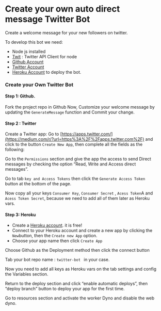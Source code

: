 
# Create your own auto direct message Twitter Bot 

Create a welcome message for your new followers on twitter.

To develop this bot we need:

-   Node js installed
-   [Twit](https://medium.com/r/?url=https%3A%2F%2Fgithub.com%2Fttezel%2Ftwit) : Twitter API Client for node
-   [Github Account](https://medium.com/r/?url=https%3A%2F%2Fgithub.com%2F)
-   [Twitter Account](https://medium.com/r/?url=https%3A%2F%2Ftwitter.com%2F)
-   [Heroku Account](https://medium.com/r/?url=https%3A%2F%2Fwww.heroku.com%2F) to deploy the bot.

### Create your Own Twitter Bot 

#### Step 1: Github.

  Fork the project repo in Github
  Now, Customize your welcome message by updating the  `GenerateMessage` function and Commit your change.

#### Step 2 : Twitter

Create a Twitter app: Go to  [https://apps.twitter.com/](https://medium.com/r/?url=https%3A%2F%2Fapps.twitter.com%2F)  and click to the button  `Create New App`, then complete all the fields as the following:

Go to the  `Permissions`  section and give the app the access to send Direct messages by checking the option “Read, Write and Access direct messages”.

Go to tab `key and Access Tokens` then click the `Generate Access Token` button at the bottom of the page.

Now copy all your keys  `Consumer Key`,  `Consumer Secret` ,  `Acess Token`A and  `Acess Token Secret`, because we need to add all of them later as Heroku vars.

#### Step 3: Heroku

-   Create a  [Heroku account](https://medium.com/r/?url=https%3A%2F%2Fdashboard.heroku.com%2F). it is free!
-   Connect to your Heroku account and create a new app by clicking the  `New`button, then the  `Create new App`  option.
-   Choose your app name then click  `Create App`

Choose Github as the Deployment method then click the connect button

Tab your bot repo name : `twitter-bot ` in your case.

Now you need to add all keys as Heroku vars on the tab settings and config the Variables section.

Return to the deploy section and click “enable automatic deploys”, then “deploy branch” button to deploy your app for the first time.

Go to resources section and activate the worker Dyno and disable the web dyno.




